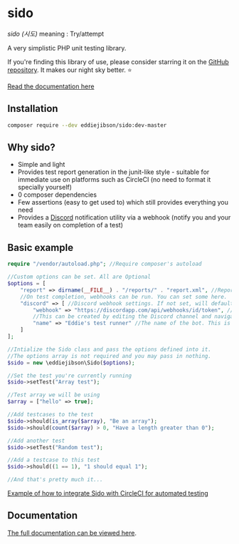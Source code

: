# sido

*sido (시도)* meaning : Try/attempt

A very simplistic PHP unit testing library.

If you're finding this library of use, please consider starring it on the [GitHub repository](https://github.com/eddiejibson/sido). It makes our night sky better. ⭐

[Read the documentation here](https://sido.jibson.me)

## Installation

```bash
composer require --dev eddiejibson/sido:dev-master
```

## Why sido?

- Simple and light
- Provides test report generation in the junit-like style - suitable for immediate use on platforms such as CircleCI (no need to format it specially yourself)
- 0 composer dependencies
- Few assertions (easy to get used to) which still provides everything you need
- Provides a [Discord](https://discordapp.com) notification utility via a webhook (notify you and your team easily on completion of a test)

## Basic example

```php
require "/vendor/autoload.php"; //Require composer's autoload

//Custom options can be set. All are Optional
$options = [
    "report" => dirname(__FILE__) . "/reports/" . "report.xml", //Report location. Set to false to disable generation fully.
    //On test completion, webhooks can be run. You can set some here.
    "discord" => [ //Discord webhook settings. If not set, will default to false (not used)
        "webhook" => "https://discordapp.com/api/webhooks/id/token", //Your Discord webhook URL. 
        //This can be created by editing the Discord channel and navigating to the 'webhooks' section
        "name" => "Eddie's test runner" //The name of the bot. This is Optional
    ]
];

//Intialize the Sido class and pass the options defined into it.
//The options array is not required and you may pass in nothing.
$sido = new \eddiejibson\Sido($options);

//Set the test you're currently running
$sido->setTest("Array test");

//Test array we will be using
$array = ["hello" => true];

//Add testcases to the test
$sido->should(is_array($array), "Be an array");
$sido->should(count($array) > 0, "Have a length greater than 0");

//Add another test
$sido->setTest("Random test");

//Add a testcase to this test
$sido->should((1 == 1), "1 should equal 1");

//And that's pretty much it...
```

[Example of how to integrate Sido with CircleCI for automated testing](https://github.com/eddiejibson/sido-test)

## Documentation

[The full documentation can be viewed here](https://sido.jibson.me).
